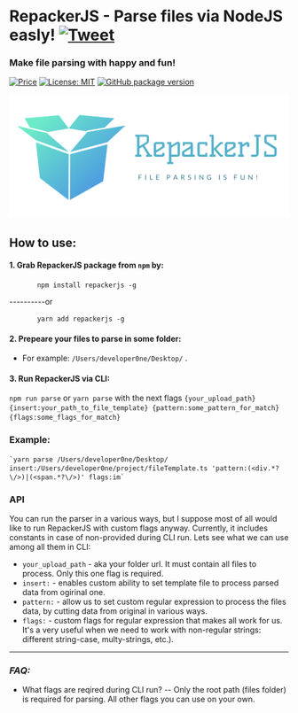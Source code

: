 # RepackerJS - Parse files via NodeJS easly!  [![Tweet](https://img.shields.io/twitter/url/http/shields.io.svg?style=social)](https://twitter.com/intent/tweet?text=See&url=https://github.com/BiosBoy/coconat&via=svyat770&hashtags=js,jsx,pareser,RepackerJS,html,css)
### Make file parsing with happy and fun!

[![Price](https://img.shields.io/badge/price-FREE-0098f7.svg)](https://github.com/BiosBoy/coconat/blob/master/LICENSE)
[![License: MIT](https://img.shields.io/badge/license-MIT-yellow.svg)](https://github.com/BiosBoy/coconat/blob/master/LICENSE)
[![GitHub package version](https://img.shields.io/badge/version-1.1.0-green.svg)](https://github.com/BiosBoy/coconat)

![logo_image](https://github.com/BiosBoy/RepackerJS/blob/master/logo.png)



## How to use:
  #### 1. Grab RepackerJS package from `npm` by:
  ```
         npm install repackerjs -g
  ``` 
   ----------or 
  ```
         yarn add repackerjs -g
  ```
  #### 2. Prepeare your files to parse in some folder: 
   - For example: `/Users/developer0ne/Desktop/` .
  #### 3. Run RepackerJS via CLI:
  `npm run parse` or `yarn parse` with the next flags `{your_upload_path} {insert:your_path_to_file_template} {pattern:some_pattern_for_match} {flags:some_flags_for_match}`

  ### Example:
    `yarn parse /Users/developer0ne/Desktop/ insert:/Users/developer0ne/project/fileTemplate.ts 'pattern:(<div.*?\/>)|(<span.*?\/>)' flags:im`

### API
  
You can run the parser in a various ways, but I suppose most of all would like to run RepackerJS with custom flags anyway. Currently, it includes constants in case of non-provided during CLI run. Lets see what we can use among all them in CLI:
  - `your_upload_path` - aka your folder url. It must contain all files to process. Only this one flag is required.  
  - `insert:` - enables custom ability to set template file to process parsed data from ogirinal one.
  - `pattern:` - allow us to set custom regular expression to process the files data, by cutting data from original in various ways.
  - `flags:` - custom flags for regular expression that makes all work for us. It's a very useful when we need to work with non-regular strings: different string-case, multy-strings, etc.). 
   ----
  ### *FAQ:*
   - What flags are reqired during CLI run?
   -- Only the root path (files folder) is required for parsing. All other flags you can use on your own.
